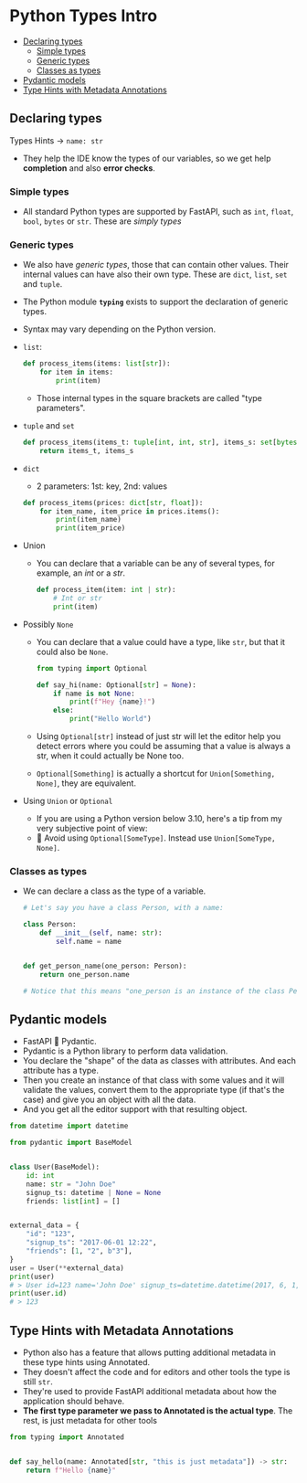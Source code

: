 # Python Types Intro

- [Declaring types](#declaring-types)
  - [Simple types](#simple-types)
  - [Generic types](#generic-types)
  - [Classes as types](#classes-as-types)
- [Pydantic models](#pydantic-models)
- [Type Hints with Metadata Annotations](#type-hints-with-metadata-annotations)

## Declaring types

Types Hints → `name: str`

-   They help the IDE know the types of our variables, so we get help **completion** and also **error checks**.

### Simple types

-   All standard Python types are supported by FastAPI, such as `int`, `float`, `bool`, `bytes` or `str`. These are _simply types_

### Generic types

-   We also have _generic types_, those that can contain other values. Their internal values can have also their own type. These are `dict`, `list`, `set` and `tuple`.
-   The Python module **`typing`** exists to support the declaration of generic types.
-   Syntax may vary depending on the Python version.
-   `list`:

    ```py
    def process_items(items: list[str]):
        for item in items:
            print(item)
    ```

    -   Those internal types in the square brackets are called "type parameters".

-   `tuple` and `set`

    ```py
    def process_items(items_t: tuple[int, int, str], items_s: set[bytes]):
        return items_t, items_s
    ```

-   `dict`

    -   2 parameters: 1st: key, 2nd: values

    ```py
    def process_items(prices: dict[str, float]):
        for item_name, item_price in prices.items():
            print(item_name)
            print(item_price)
    ```

-   Union

    -   You can declare that a variable can be any of several types, for example, an _int_ or a _str_.

        ```py
        def process_item(item: int | str):
            # Int or str
            print(item)
        ```

-   Possibly `None`

    -   You can declare that a value could have a type, like `str`, but that it could also be `None`.

        ```py
        from typing import Optional

        def say_hi(name: Optional[str] = None):
            if name is not None:
                print(f"Hey {name}!")
            else:
                print("Hello World")
        ```

    -   Using `Optional[str]` instead of just str will let the editor help you detect errors where you could be assuming that a value is always a str, when it could actually be None too.
    -   `Optional[Something]` is actually a shortcut for `Union[Something, None]`, they are equivalent.

-   Using `Union` or `Optional`
    -   If you are using a Python version below 3.10, here's a tip from my very subjective point of view:
    -   🚨 Avoid using `Optional[SomeType]`. Instead use `Union[SomeType, None]`.

### Classes as types

-   We can declare a class as the type of a variable.

    ```py
    # Let's say you have a class Person, with a name:

    class Person:
        def __init__(self, name: str):
            self.name = name


    def get_person_name(one_person: Person):
        return one_person.name

    # Notice that this means "one_person is an instance of the class Person".
    ```

## Pydantic models

-   FastAPI 💖 Pydantic.
-   Pydantic is a Python library to perform data validation.
-   You declare the "shape" of the data as classes with attributes. And each attribute has a type.
-   Then you create an instance of that class with some values and it will validate the values, convert them to the appropriate type (if that's the case) and give you an object with all the data.
-   And you get all the editor support with that resulting object.

```py
from datetime import datetime

from pydantic import BaseModel


class User(BaseModel):
    id: int
    name: str = "John Doe"
    signup_ts: datetime | None = None
    friends: list[int] = []


external_data = {
    "id": "123",
    "signup_ts": "2017-06-01 12:22",
    "friends": [1, "2", b"3"],
}
user = User(**external_data)
print(user)
# > User id=123 name='John Doe' signup_ts=datetime.datetime(2017, 6, 1, 12, 22) friends=[1, 2, 3]
print(user.id)
# > 123
```

## Type Hints with Metadata Annotations

-   Python also has a feature that allows putting additional metadata in these type hints using Annotated.
-   They doesn't affect the code and for editors and other tools the type is still `str`.
-   They're used to provide FastAPI additional metadata about how the application should behave.
-   **The first type parameter we pass to Annotated is the actual type**. The rest, is just metadata for other tools

```py
from typing import Annotated


def say_hello(name: Annotated[str, "this is just metadata"]) -> str:
    return f"Hello {name}"
```
